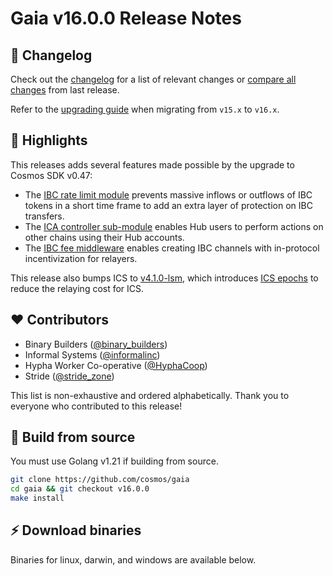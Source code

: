<!--
  A release notes template that should be adapted for every release
    - release: <v*.*.*>
    - release branch: <v*.x>
    - the last release: <v-last>
    - the last release branch: <v-last.x>
-->

# Gaia v16.0.0  Release Notes

## 📝 Changelog

Check out the [changelog](https://github.com/cosmos/gaia/blob/v16.0.0/CHANGELOG.md) for a list of relevant changes or [compare all changes](https://github.com/cosmos/gaia/compare/v15.2.0...v16.0.0) from last release.

<!-- Add the following line for major releases -->
Refer to the [upgrading guide](https://github.com/cosmos/gaia/blob/release/v16.x/UPGRADING.md) when migrating from `v15.x` to `v16.x`.

## 🚀 Highlights

This releases adds several features made possible by the upgrade to Cosmos SDK v0.47:

- The [IBC rate limit module](https://github.com/Stride-Labs/ibc-rate-limiting) prevents massive inflows or outflows of IBC tokens in a short time frame to add an extra layer of protection on IBC transfers.
- The [ICA controller sub-module](https://ibc.cosmos.network/v7/apps/interchain-accounts/overview) enables Hub users to perform actions on other chains using their Hub accounts. 
- The [IBC fee middleware](https://ibc.cosmos.network/v7/middleware/ics29-fee/overview) enables creating IBC channels with in-protocol incentivization for relayers. 

This release also bumps ICS to [v4.1.0-lsm](https://github.com/cosmos/interchain-security/releases/tag/v4.1.0-lsm), which introduces [ICS epochs](https://cosmos.github.io/interchain-security/adrs/adr-014-epochs) to reduce the relaying cost for ICS. 

<!-- Add any highlights of this release -->

## ❤️ Contributors
* Binary Builders ([@binary_builders](https://twitter.com/binary_builders))
* Informal Systems ([@informalinc](https://twitter.com/informalinc))
* Hypha Worker Co-operative ([@HyphaCoop](https://twitter.com/HyphaCoop))
* Stride ([@stride_zone](https://twitter.com/stride_zone))

This list is non-exhaustive and ordered alphabetically.
Thank you to everyone who contributed to this release!

## 🔨 Build from source

You must use Golang v1.21 if building from source.

```bash
git clone https://github.com/cosmos/gaia
cd gaia && git checkout v16.0.0
make install
```

## ⚡️ Download binaries

Binaries for linux, darwin, and windows are available below.